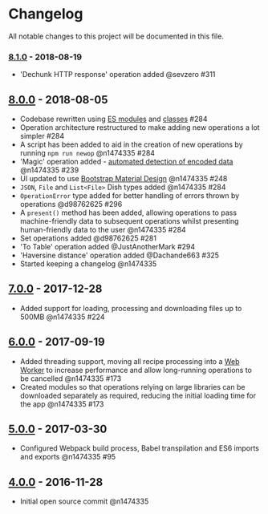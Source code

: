 # Changelog
All notable changes to this project will be documented in this file.

### [8.1.0] - 2018-08-19
- 'Dechunk HTTP response' operation added @sevzero #311

## [8.0.0] - 2018-08-05
- Codebase rewritten using [ES modules](https://hacks.mozilla.org/2018/03/es-modules-a-cartoon-deep-dive/) and [classes](https://developer.mozilla.org/en-US/docs/Web/JavaScript/Reference/Classes) #284
- Operation architecture restructured to make adding new operations a lot simpler #284
- A script has been added to aid in the creation of new operations by running `npm run newop` @n1474335 #284
- 'Magic' operation added - [automated detection of encoded data](https://github.com/gchq/CyberChef/wiki/Automatic-detection-of-encoded-data-using-CyberChef-Magic) @n1474335 #239
- UI updated to use [Bootstrap Material Design](https://fezvrasta.github.io/bootstrap-material-design/) @n1474335 #248
- `JSON`, `File` and `List<File>` Dish types added @n1474335 #284
- `OperationError` type added for better handling of errors thrown by operations @d98762625 #296
- A `present()` method has been added, allowing operations to pass machine-friendly data to subsequent operations whilst presenting human-friendly data to the user @n1474335 #284
- Set operations added @d98762625 #281
- 'To Table' operation added @JustAnotherMark #294
- 'Haversine distance' operation added @Dachande663 #325
- Started keeping a changelog @n1474335

## [7.0.0] - 2017-12-28
- Added support for loading, processing and downloading files up to 500MB @n1474335 #224

## [6.0.0] - 2017-09-19
- Added threading support, moving all recipe processing into a [Web Worker](https://developer.mozilla.org/en-US/docs/Web/API/Web_Workers_API/Using_web_workers) to increase performance and allow long-running operations to be cancelled @n1474335 #173
- Created modules so that operations relying on large libraries can be downloaded separately as required, reducing the initial loading time for the app @n1474335 #173

## [5.0.0] - 2017-03-30
-  Configured Webpack build process, Babel transpilation and ES6 imports and exports @n1474335 #95

## [4.0.0] - 2016-11-28
-  Initial open source commit @n1474335


[8.1.0]: https://github.com/gchq/CyberChef/releases/tag/v8.1.0
[8.0.0]: https://github.com/gchq/CyberChef/releases/tag/v8.0.0
[7.0.0]: https://github.com/gchq/CyberChef/releases/tag/v7.0.0
[6.0.0]: https://github.com/gchq/CyberChef/releases/tag/v6.0.0
[5.0.0]: https://github.com/gchq/CyberChef/releases/tag/v5.0.0
[4.0.0]: https://github.com/gchq/CyberChef/commit/b1d73a725dc7ab9fb7eb789296efd2b7e4b08306
